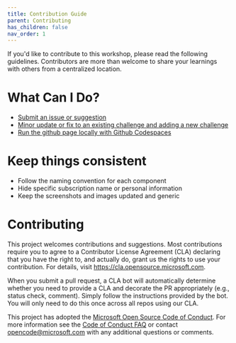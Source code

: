 ```yaml
---
title: Contribution Guide
parent: Contributing
has_children: false
nav_order: 1
---
```


If you'd like to contribute to this workshop, please read the following guidelines. Contributors are more than welcome to share your learnings with others from a centralized location.

# What Can I Do?

- [Submit an issue or suggestion](2-Submit-issue-suggestion.md)
- [Minor update or fix to an existing challenge and adding a new challenge](3-minor-update-fix.md)
- [Run the github page locally with Github Codespaces](4-github-codespaces.md)

# Keep things consistent

- Follow the naming convention for each component
- Hide specific subscription name or personal information
- Keep the screenshots and images updated and generic

# Contributing

This project welcomes contributions and suggestions.  Most contributions require you to agree to a
Contributor License Agreement (CLA) declaring that you have the right to, and actually do, grant us
the rights to use your contribution. For details, visit https://cla.opensource.microsoft.com.

When you submit a pull request, a CLA bot will automatically determine whether you need to provide
a CLA and decorate the PR appropriately (e.g., status check, comment). Simply follow the instructions
provided by the bot. You will only need to do this once across all repos using our CLA.

This project has adopted the [Microsoft Open Source Code of Conduct](https://opensource.microsoft.com/codeofconduct/).
For more information see the [Code of Conduct FAQ](https://opensource.microsoft.com/codeofconduct/faq/) or
contact [opencode@microsoft.com](mailto:opencode@microsoft.com) with any additional questions or comments.

